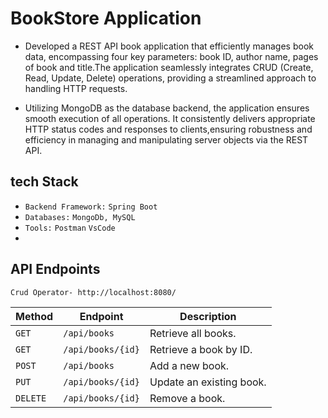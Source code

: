 
# BookStore Application

- Developed a REST API book application that efficiently manages book data, encompassing four key parameters: book ID, author name, pages of book and title.The application seamlessly integrates CRUD (Create, Read, Update, Delete) operations, providing a streamlined approach to handling HTTP requests.

- Utilizing MongoDB as the database backend, the application ensures smooth execution of all operations. It consistently delivers appropriate HTTP status codes and responses to clients,ensuring robustness and efficiency in managing and manipulating server objects via the REST API.


##  tech Stack
- `Backend Framework:` `Spring Boot`
- `Databases:` `MongoDb, MySQL`
- `Tools:` `Postman` `VsCode`
- 

## API Endpoints
```bash
Crud Operator- http://localhost:8080/
```

| Method   | Endpoint              | Description              |
|----------|-----------------------|--------------------------|
| `GET`    | `/api/books`          | Retrieve all books.      |
| `GET`    | `/api/books/{id}`     | Retrieve a book by ID.   |
| `POST`   | `/api/books`          | Add a new book.          |
| `PUT`    | `/api/books/{id}`     | Update an existing book. |
| `DELETE` | `/api/books/{id}`     | Remove a book.           |
